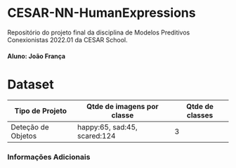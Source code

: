 # CESAR-NN-HumanExpressions
Repositório do projeto final da disciplina de Modelos Preditivos Conexionistas 2022.01 da CESAR School.
#### Aluno: João França

# Dataset 

|**Tipo de Projeto**|**Qtde de imagens por classe**|**Qtde de classes**|
|--|--|--|
|Deteção de Objetos|happy:65, sad:45, scared:124|3|

### Informações Adicionais

